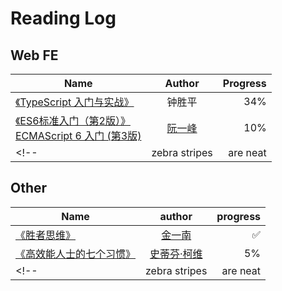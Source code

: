 # Reading Log

## Web FE

|  Name        | Author           | Progress  |
| ------------- |:-------------:| -----:|
| [《TypeScript 入门与实战》](https://weread.qq.com/web/bookDetail/a2c321c0721cac5ea2c585f)    | 钟胜平         | 34% |
| [《ES6标准入门（第2版）》](https://weread.qq.com/web/bookDetail/57b32bd0811e1af4ag013594)  <br> [ECMAScript 6 入门 (第3版)](https://es6.ruanyifeng.com/)   | [阮一峰](https://www.ruanyifeng.com/)      |   10% |
<!-- | zebra stripes | are neat      |    $1 | -->

## Other
|  Name        | author           | progress  |
| ------------- |:-------------:| -----:|
| [《胜者思维》](https://weread.qq.com/web/bookDetail/c64321307239b3b5c648b2a)    | [金一南](https://zh.wikipedia.org/wiki/%E9%87%91%E4%B8%80%E5%8D%97)         | ✅ |
| [《高效能人士的七个习惯》](https://weread.qq.com/web/bookDetail/56d325907203e8a856def7f)      | [史蒂芬·柯维](https://zh.wikipedia.org/zh-hans/%E5%8F%B2%E8%92%82%E8%8A%AC%C2%B7%E6%9F%AF%E7%BB%B4)      |   5% |
<!-- | zebra stripes | are neat      |    $1 | -->
